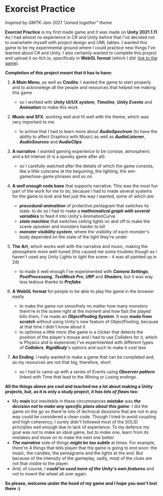 # Exorcist Practice
*Inspired by GMTK Jam 2021 "Joined together" theme*

**Exorcist Practice**  is my first made game and it was made on **Unity 2021.1.11**. As I had almost no experience in C# and Unity before that I've decided not to overwhelm myself with project design and UML tables. 
I wanted this game to be my experimental ground where I could practice new things I've learned about C# and Unity. 
I also certainly wanted to complete this project and upload it on itch.io, specificaly in **WebGL format** (which I did: [link to the game](https://sidheofhills.itch.io/exorcist-practice)).

**Completion of this project meant that it has to have:**

1. **A Main Menu**, as well as **Credits**: I wanted the game to start properly and to acknowlege all the people and resources that helped me making this game
    - so I worked with ***Unity UI/UX system***, ***Timeline***, ***Unity Events*** and ***Animation*** to make this work 

2. **Music and SFX**: working well and fit well with the theme, which was very important to me 
    - to achive that I had to learn more about ***AudioSpectrum*** (to have the ability to affect Graphics with Music) as well as ***AudioListener***, ***AudioSources*** and ***AudioClips***

3. **A narrative**: I wanted gaming experience to be consise, atmospheric and a bit intense (it is a spooky game after all). 
    - so I carefully watched after the details of which the game consists, like a little cutscene at the beguining, the lighting, the win-game/lose-game phrases and so on
 
4. **A _well enough_ code base** that supports narrative. This was the most fun part of the work for me to do, because I had to made several systems for the game to look and feel just the way I wanted, some of which are:
    - ***procedural animatiion*** of protective pentagram that switches its state. to do so I had to make a ***mathematical graph with several variables*** to feed it into Unity's AnimationCurve
    - ***state machine*** that switches ceiling lights on and off to make the scene spookier and monsters harder to kill
    - ***monster visibility system***, where the visibility of each monster's body depended on the state of the light they're under 
 
4. **The Art**, which works well with the narrative and music, making the atmosphere more well-tuned (this caused me some troubles though as I haven't used any Unity Lights to light the scene - it was all painted up in 2d)
    - to made it well enough I've experimented with ***Camera Settings***, ***PostProcessing***, ***TextMesh Pro***, ***URP*** and ***Shaders***, but it was way less tedious thanks to ***Prefabs***

5. **A WebGL format** for people to be able to play the game in the browser easily 
    - to make the game run smoothely no matter how many monsters there're in the scene right at the moment and how fast the played kills them, I've made an ***ObjectPooling System***. It was **made from scratch** without using Unity's new feature of ObjectPooling, because at that time I didn't know about it
    - to optimise a little more (the game is a clicker that detects the position of the player's mouse and I had to use Colliders for it, which is Physics and *is* expensive) I've experimented with different types of ***Colliders***, ***RigidBody***'s options and such to make it cost less

6. **An Ending**. I really wanted to make a game that can be completed and, as my resources are not that big, therefore, short  
    - so I had to came up with a series of Events using ***Observer pattern*** linked with Time that lead to the Wining or Losing endings.

 
 
**All the things above are cool and teached me a lot about making a Unity projects, but, as it is only a study project, _it has lots of flaws_ too:**

  - My **main** but ineviteble in these circumstances **mistake** was ***the decision not to make any specific plans about this game***.
  I did the game on the go so there're lots of technical desisions that are not in any way could be considered a clean code. Though I tried to avoid coupling and high coherency, I surely didn't followed most of the SOLID principles well enough due to lack of experience. To my defence my goal was not to make an *ideal* game, but *to make* one, learn from its mistakes and move on to make the next one better. 
  - ***The narrative*** side of things ***might be too subtle*** at times. For example,  there're 4 things that tells player that the game is going to end soon: the music, the candles, the pentagrams and the lights at the end. But because of the intensity of the gameplay, sadly, most of the clues are not that visible to the player.
  - And, of course, I ***could've used more of the Unity's own features*** and not to invent the wheel all over again.



**So please, welcome under the hood of my game and I hope you won't lost there :)**
